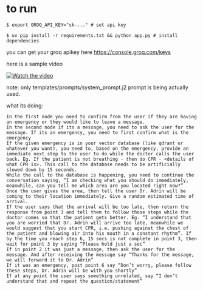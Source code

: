 # to run

```shell
$ export GROQ_API_KEY="sk-..." # set api key

$ uv pip install -r requirements.txt && python app.py # install dependencies 

```


you can get  your groq  apikey here https://console.groq.com/keys

here is a sample video

[![Watch the video](https://img.shields.io/badge/Watch%20Video-Click%20Here-blue)](https://github.com/archit-spec/airecpt2/raw/main/smallest_ai.mp4)


note: only templates/prompts/system_prompt.j2 prompt is being actually used.


what its doing:

```
In the first node you need to confirm from the user if they are having an emergency or they would like to leave a message.
In the second node if its a message, you need to ask the user for the message. If its an emergency, you need to first confirm what is the emergency
If the given emergency is in your vector database (like qdrant or whatever you want), you need to, based on the emergency, provide an immediate next step to the user to do while the doctor calls the user back. Eg. If the patient is not breathing - then do CPR - <details of what CPR is>. This call to the database needs to be artificially slowed down by 15 seconds.
While the call to the database is happening, you need to continue the conversation saying, “I am checking what you should do immediately, meanwhile, can you tell me which area are you located right now?”
Once the user gives the area, then tell the user Dr. Adrin will be coming to their location immediately. Give a random estimated time of arrival.
If the user says that the arrival will be too late, then return the response from point 3 and tell them to follow those steps while the doctor comes so that the patient gets better. Eg. “I understand that you are worried that Dr. Adrin will arrive too late, meanwhile we would suggest that you start CPR, i.e. pushing against the chest of the patient and blowing air into his mouth in a constant rhythm”. If by the time you reach step 6, 15 secs is not complete in point 3, then wait for point 3 by saying “Please hold just a sec”
If in point 2 it was just a message, then ask the user for the message. And after receiving the message say “Thanks for the message, we will forward it to Dr. Adrin”
If it was an emergency, post point 6 say “Don’t worry, please follow these steps, Dr. Adrin will be with you shortly”
If at any point the user says something unrelated, say “I don’t understand that and repeat the question/statement”
```
